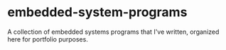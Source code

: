 # embedded-system-programs
A collection of embedded systems programs that I've written, organized here for portfolio purposes.
